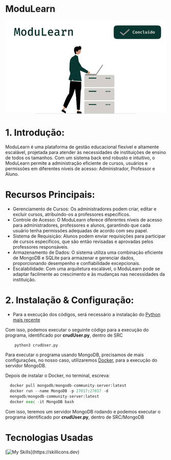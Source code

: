 # ModuLearn


<p align="center">

![ModuLearnIMG](public/ModuLearn2.png)

</p>

# 1. Introdução:

ModuLearn é uma plataforma de gestão educacional flexível e altamente escalável, projetada para atender às necessidades de instituições de ensino de todos os tamanhos. Com um sistema back end robusto e intuitivo, o ModuLearn permite a administração eficiente de cursos, usuários e permissões em diferentes níveis de acesso: Administrador, Professor e Aluno.

# Recursos Principais:
* Gerenciamento de Cursos: Os administradores podem criar, editar e excluir cursos, atribuindo-os a professores específicos.
* Controle de Acesso: O ModuLearn oferece diferentes níveis de acesso para administradores, professores e alunos, garantindo que cada usuário tenha permissões adequadas de acordo com seu papel.
* Sistema de Requisição: Alunos podem enviar requisições para participar de cursos específicos, que são então revisadas e aprovadas pelos professores responsáveis.
* Armazenamento de Dados: O sistema utiliza uma combinação eficiente de MongoDB e SQLite para armazenar e gerenciar dados, proporcionando desempenho e confiabilidade excepcionais.
* Escalabilidade: Com uma arquitetura escalável, o ModuLearn pode se adaptar facilmente ao crescimento e às mudanças nas necessidades da instituição.

# 2. Instalação & Configuração:
* Para a execução dos códigos, será necessário a instalação do [Python mais recente](https://www.python.org/downloads/)

Com isso, podemos executar o seguinte código para a execução do programa, identificado por **crudUser.py**, dentro de SRC
  
```python
    python3 crudUser.py
```

Para executar o programa usando MongoDB, precisamos de mais configurações, no nosso caso, utilizaremos [Docker](https://www.docker.com/products/docker-desktop/), para a execução do servidor MongoDB.

Depois de instalar o Docker, no terminal, escreva:

```python
  docker pull mongodb/mongodb-community-server:latest
  docker run --name MongoDB -p 27017:27017 -d
  mongodb/mongodb-community-server:latest
  docker exec -it MongoDB bash
```

Com isso, teremos um servidor MongoDB rodando e podemos executar o programa identificado por **crudUser.py**, dentro de SRC/MongoDB



# Tecnologias Usadas
[![My Skills](https://skillicons.dev/icons?i=py,sqlite,mongodb,)](https://skillicons.dev)
